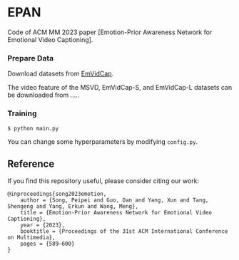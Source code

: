# EPAN
Code of ACM MM 2023 paper [Emotion-Prior Awareness Network for Emotional Video Captioning]. 

### Prepare Data
Download datasets from [EmVidCap](https://mic.tongji.edu.cn/ce/70/c9778a183920/page.htm).

The video feature of the MSVD, EmVidCap-S, and EmVidCap-L datasets can be downloaded from .....

### Training
   ```
   $ python main.py
   ```
   You can change some hyperparameters by modifying `config.py`.

## Reference
If you find this repository useful, please consider citing our work:
```
@inproceedings{song2023emotion,
    author = {Song, Peipei and Guo, Dan and Yang, Xun and Tang, Shengeng and Yang, Erkun and Wang, Meng},
    title = {Emotion-Prior Awareness Network for Emotional Video Captioning},
    year = {2023},
    booktitle = {Proceedings of the 31st ACM International Conference on Multimedia},
    pages = {589–600}
}
```

